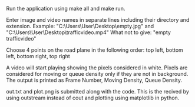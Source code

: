 Run the application using make all and make run.

Enter image and video names in separate lines including their directory and extension.
Example: "C:\Users\User\Desktop\empty.jpg" and "C:\Users\User\Desktop\trafficvideo.mp4"
What not to give: "empty trafficvideo"

Choose 4 points on the road plane in the following order: top left, bottom left, bottom right, top right

A video will start playing showing the pixels considered in white.
Pixels are considered for moving or queue density only if they are not in background.
The output is printed as Frame Number, Moving Density, Queue Density.

out.txt and plot.png is submitted along with the code. This is the recived by using outstream instead of cout and plotting using matplotlib in python.
